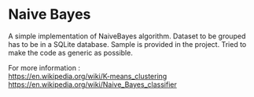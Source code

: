 # Naive Bayes
A simple implementation of NaiveBayes algorithm.
Dataset to be grouped has to be in a SQLite database.
Sample is provided in the project.
Tried to make the code as generic as possible.

For more information : <br>
https://en.wikipedia.org/wiki/K-means_clustering <br>
https://en.wikipedia.org/wiki/Naive_Bayes_classifier

